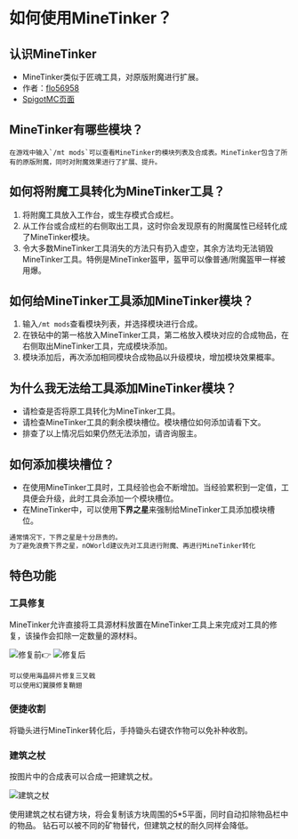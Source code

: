 # 如何使用MineTinker？

## 认识MineTinker
- MineTinker类似于匠魂工具，对原版附魔进行扩展。
- 作者：[flo56958](https://www.spigotmc.org/resources/authors/flo56958.184735/)
- [SpigotMC页面](https://www.spigotmc.org/resources/minetinker-40-modifiers-tools-and-armor.58940/)

## MineTinker有哪些模块？
    在游戏中输入`/mt mods`可以查看MineTinker的模块列表及合成表。MineTinker包含了所有的原版附魔，同时对附魔效果进行了扩展、提升。

## 如何将附魔工具转化为MineTinker工具？
1. 将附魔工具放入工作台，或生存模式合成栏。
2. 从工作台或合成栏的右侧取出工具，这时你会发现原有的附魔属性已经转化成了MineTinker模块。
3. 令大多数MineTinker工具消失的方法只有扔入虚空，其余方法均无法销毁MineTinker工具。特例是MineTinker盔甲，盔甲可以像普通/附魔盔甲一样被用爆。
   
## 如何给MineTinker工具添加MineTinker模块？
1. 输入`/mt mods`查看模块列表，并选择模块进行合成。
2. 在铁砧中的第一格放入MineTinker工具，第二格放入模块对应的合成物品，在右侧取出MineTinker工具，完成模块添加。
3. 模块添加后，再次添加相同模块合成物品以升级模块，增加模块效果概率。

## 为什么我无法给工具添加MineTinker模块？
- 请检查是否将原工具转化为MineTinker工具。
- 请检查MineTinker工具的剩余模块槽位。模块槽位如何添加请看下文。
- 排查了以上情况后如果仍然无法添加，请咨询服主。

## 如何添加模块槽位？
- 在使用MineTinker工具时，工具经验也会不断增加。当经验累积到一定值，工具便会升级，此时工具会添加一个模块槽位。
- 在MineTinker中，可以使用**下界之星**来强制给MineTinker工具添加模块槽位。
```markdown
通常情况下，下界之星是十分昂贵的。
为了避免浪费下界之星，nOWorld建议先对工具进行附魔、再进行MineTinker转化
```

## 特色功能
### 工具修复
MineTinker允许直接将工具源材料放置在MineTinker工具上来完成对工具的修复，该操作会扣除一定数量的源材料。

![修复前](https://i.loli.net/2020/05/04/DQ2yi3VEmNd6k8x.png)👉 ![修复后](https://i.loli.net/2020/05/04/DSh24P8kGfeIQEZ.png)

```
可以使用海晶碎片修复三叉戟
可以使用幻翼膜修复鞘翅
```

### 便捷收割
将锄头进行MineTinker转化后，手持锄头右键农作物可以免补种收割。

### 建筑之杖
按图片中的合成表可以合成一把建筑之杖。

![建筑之杖](https://www.spigotmc.org/attachments/unbenannt-3-jpg.358888/)

使用建筑之杖右键方块，将会复制该方块周围的5*5平面，同时自动扣除物品栏中的物品。
钻石可以被不同的矿物替代，但建筑之杖的耐久同样会降低。

